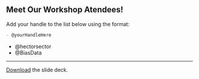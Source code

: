 ## Meet Our Workshop Atendees!

Add your handle to the list below using the format:

```md
- @yourHandleHere
```

- @hectorsector
- @BiasData
---

[Download](nicar.pdf) the slide deck.

